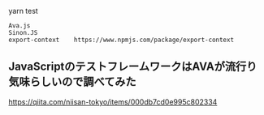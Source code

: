 yarn test

```
Ava.js
Sinon.JS
export-context    https://www.npmjs.com/package/export-context

```

## JavaScriptのテストフレームワークはAVAが流行り気味らしいので調べてみた
https://qiita.com/niisan-tokyo/items/000db7cd0e995c802334

